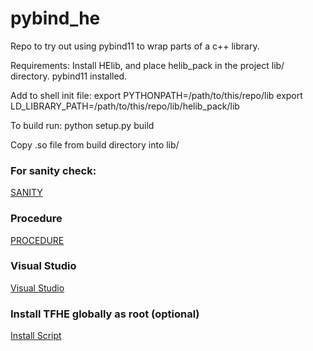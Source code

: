# pybind_he
Repo to try out using pybind11 to wrap parts of a c++ library.

Requirements: Install HElib, and place helib_pack in the project lib/ directory.
pybind11 installed.

Add to shell init file:
export PYTHONPATH=/path/to/this/repo/lib
export LD_LIBRARY_PATH=/path/to/this/repo/lib/helib_pack/lib

To build run: python setup.py build

Copy .so file from build directory into lib/

###  For sanity check:

[SANITY](docs/SANITY_CHECK.md) 

### Procedure 

[PROCEDURE](docs/WSL_PROCEDURE.md) 

### Visual Studio

[Visual Studio](vs/VS.md)

### Install TFHE globally as root (optional)

[Install Script](script/tfhe_local_computer_install.sh)